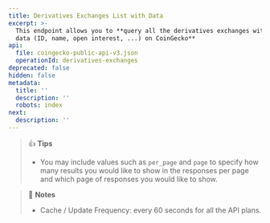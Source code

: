 ```yaml
---
title: Derivatives Exchanges List with Data
excerpt: >-
  This endpoint allows you to **query all the derivatives exchanges with related
  data (ID, name, open interest, ...) on CoinGecko**
api:
  file: coingecko-public-api-v3.json
  operationId: derivatives-exchanges
deprecated: false
hidden: false
metadata:
  title: ''
  description: ''
  robots: index
next:
  description: ''
---
```

> 👍 **Tips**
>
> * You may include values such as `per_page` and `page` to specify how many results you would like to show in the responses per page and which page of responses you would like to show.

> 📘 **Notes**
>
> * Cache / Update Frequency: every 60 seconds for all the API plans.
